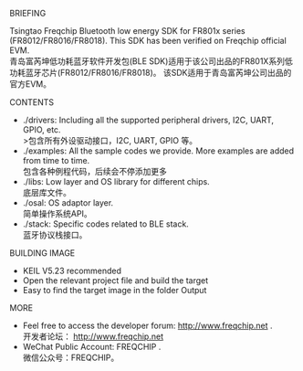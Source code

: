 BRIEFING

Tsingtao Freqchip Bluetooth low energy SDK for FR801x series (FR8012/FR8016/FR8018).
This SDK has been verified on Freqchip official EVM.  
青岛富芮坤低功耗蓝牙软件开发包(BLE SDK)适用于该公司出品的FR801X系列低功耗蓝牙芯片(FR8012/FR8016/FR8018)。
该SDK适用于青岛富芮坤公司出品的官方EVM。

CONTENTS

* ./drivers:    Including all the supported peripheral drivers, I2C, UART, GPIO, etc.   
                >包含所有外设驱动接口，I2C, UART, GPIO 等。
* ./examples:   All the sample codes we provide. More examples are added from time to time.   
                包含各种例程代码，后续会不停添加更多
* ./libs:       Low layer and OS library for different chips.   
                底层库文件。
* ./osal:       OS adaptor layer.   
                简单操作系统API。
* ./stack:      Specific codes related to BLE stack.   
                蓝牙协议栈接口。

BUILDING IMAGE

* KEIL V5.23 recommended
* Open the relevant project file and build the target
* Easy to find the target image in the folder Output 

MORE

* Feel free to access the developer forum: http://www.freqchip.net .   
  开发者论坛： http://www.freqchip.net
* WeChat Public Account: FREQCHIP .   
  微信公众号：FREQCHIP。
 
